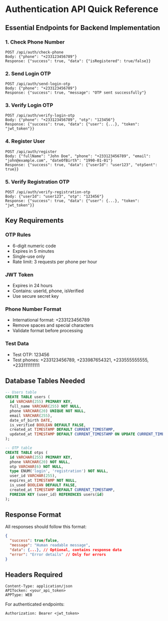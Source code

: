 # Authentication API Quick Reference

## Essential Endpoints for Backend Implementation

### 1. Check Phone Number 
```
POST /api/auth/check-phone
Body: {"phone": "+233123456789"}
Response: {"success": true, "data": {"isRegistered": true/false}}
```

### 2. Send Login OTP
```
POST /api/auth/send-login-otp
Body: {"phone": "+233123456789"}
Response: {"success": true, "message": "OTP sent successfully"}
```

### 3. Verify Login OTP
```
POST /api/auth/verify-login-otp
Body: {"phone": "+233123456789", "otp": "123456"}
Response: {"success": true, "data": {"user": {...}, "token": "jwt_token"}}
```

### 4. Register User
```
POST /api/auth/register
Body: {"fullName": "John Doe", "phone": "+233123456789", "email": "john@example.com", "dateOfBirth": "1990-01-01"}
Response: {"success": true, "data": {"userId": "user123", "otpSent": true}}
```

### 5. Verify Registration OTP
```
POST /api/auth/verify-registration-otp
Body: {"userId": "user123", "otp": "123456"}
Response: {"success": true, "data": {"user": {...}, "token": "jwt_token"}}
```

## Key Requirements

### OTP Rules
- 6-digit numeric code
- Expires in 5 minutes
- Single-use only
- Rate limit: 3 requests per phone per hour

### JWT Token
- Expires in 24 hours
- Contains: userId, phone, isVerified
- Use secure secret key

### Phone Number Format
- International format: +233123456789
- Remove spaces and special characters
- Validate format before processing

### Test Data
- Test OTP: 123456
- Test phones: +233123456789, +233987654321, +233555555555, +233111111111

## Database Tables Needed

```sql
-- Users table
CREATE TABLE users (
  id VARCHAR(255) PRIMARY KEY,
  full_name VARCHAR(255) NOT NULL,
  phone VARCHAR(20) UNIQUE NOT NULL,
  email VARCHAR(255),
  date_of_birth DATE,
  is_verified BOOLEAN DEFAULT FALSE,
  created_at TIMESTAMP DEFAULT CURRENT_TIMESTAMP,
  updated_at TIMESTAMP DEFAULT CURRENT_TIMESTAMP ON UPDATE CURRENT_TIMESTAMP
);

-- OTP table
CREATE TABLE otps (
  id VARCHAR(255) PRIMARY KEY,
  phone VARCHAR(20) NOT NULL,
  otp VARCHAR(6) NOT NULL,
  type ENUM('login', 'registration') NOT NULL,
  user_id VARCHAR(255),
  expires_at TIMESTAMP NOT NULL,
  is_used BOOLEAN DEFAULT FALSE,
  created_at TIMESTAMP DEFAULT CURRENT_TIMESTAMP,
  FOREIGN KEY (user_id) REFERENCES users(id)
);
```

## Response Format
All responses should follow this format:
```json
{
  "success": true/false,
  "message": "Human readable message",
  "data": {...}, // Optional, contains response data
  "error": "Error details" // Only for errors
}
```

## Headers Required
```
Content-Type: application/json
APITocken: <your_api_token>
APPType: WEB
```

For authenticated endpoints:
```
Authorization: Bearer <jwt_token>
```
